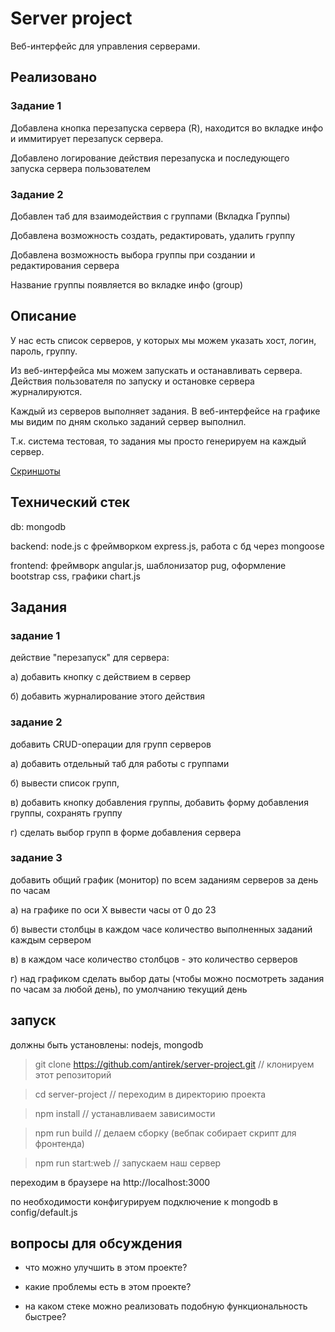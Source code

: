 # Server project

Веб-интерфейс для управления серверами.

## Реализовано

### Задание 1

Добавлена кнопка перезапуска сервера (R), находится во вкладке инфо и иммитирует перезапуск сервера.

Добавлено логирование действия перезапуска и последующего запуска сервера пользователем

### Задание 2

Добавлен таб для взаимодействия с группами (Вкладка Группы)

Добавлена возможность создать, редактировать, удалить группу

Добавлена возможность выбора группы при создании и редактирования сервера

Название группы появляется во вкладке инфо (group)

## Описание

У нас есть список серверов, у которых мы можем указать хост, логин, пароль, группу.

Из веб-интерфейса мы можем запускать и останавливать сервера.
Действия пользователя по запуску и остановке сервера журналируются.

Каждый из серверов выполняет задания.
В веб-интерфейсе на графике мы видим по дням сколько заданий сервер выполнил.

Т.к. система тестовая, то задания мы просто генерируем на каждый сервер.

[Скриншоты](web.md)

## Технический стек

db: mongodb

backend: node.js c фреймворком express.js, работа с бд через mongoose

frontend: фреймворк angular.js, шаблонизатор pug, оформление bootstrap css, графики chart.js

## Задания

### задание 1

действие "перезапуск" для сервера:

а) добавить кнопку с действием в сервер

б) добавить журналирование этого действия

### задание 2

добавить CRUD-операции для групп серверов

а) добавить отдельный таб для работы с группами

б) вывести список групп,

в) добавить кнопку добавления группы, добавить форму добавления группы, сохранять группу

г) сделать выбор групп в форме добавления сервера

### задание 3

добавить общий график (монитор) по всем заданиям серверов за день по часам

а) на графике по оси Х вывести часы от 0 до 23

б) вывести столбцы в каждом часе количество выполненных заданий каждым сервером

в) в каждом часе количество столбцов - это количество серверов

г) над графиком сделать выбор даты (чтобы можно посмотреть задания по часам за любой день),
по умолчанию текущий день

## запуск

должны быть установлены: nodejs, mongodb

> git clone https://github.com/antirek/server-project.git // клонируем этот репозиторий

> cd server-project // переходим в директорию проекта

> npm install // устанавливаем зависимости

> npm run build // делаем сборку (вебпак собирает скрипт для фронтенда)

> npm run start:web // запускаем наш сервер

переходим в браузере на http://localhost:3000

по необходимости конфигурируем подключение к mongodb в config/default.js

## вопросы для обсуждения

- что можно улучшить в этом проекте?

- какие проблемы есть в этом проекте?

- на каком стеке можно реализовать подобную функциональность быстрее?
